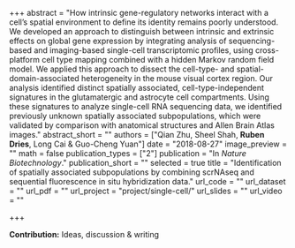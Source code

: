 +++
abstract = "How intrinsic gene-regulatory networks interact with a cell’s spatial environment to define its identity remains poorly understood. We developed an approach to distinguish between intrinsic and extrinsic effects on global gene expression by integrating analysis of sequencing-based and imaging-based single-cell transcriptomic profiles, using cross-platform cell type mapping combined with a hidden Markov random field model. We applied this approach to dissect the cell-type- and spatial-domain-associated heterogeneity in the mouse visual cortex region. Our analysis identified distinct spatially associated, cell-type-independent signatures in the glutamatergic and astrocyte cell compartments. Using these signatures to analyze single-cell RNA sequencing data, we identified previously unknown spatially associated subpopulations, which were validated by comparison with anatomical structures and Allen Brain Atlas images."
abstract_short = ""
authors = ["Qian Zhu, Sheel Shah, **Ruben Dries**, Long Cai & Guo-Cheng Yuan"]
date = "2018-08-27"
image_preview = ""
math = false
publication_types = ["2"]
publication = "In *Nature Biotechnology*."
publication_short = ""
selected = true
title = "Identification of spatially associated subpopulations by combining scrNAseq and sequential fluorescence in situ hybridization data."
url_code = ""
url_dataset = ""
url_pdf = ""
url_project = "project/single-cell/"
url_slides = ""
url_video = ""

+++

**Contribution:** Ideas, discussion & writing